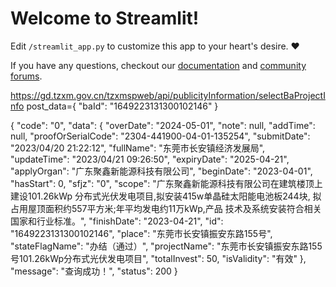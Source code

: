 # Welcome to Streamlit!

Edit `/streamlit_app.py` to customize this app to your heart's desire. :heart:

If you have any questions, checkout our [documentation](https://docs.streamlit.io) and [community
forums](https://discuss.streamlit.io).


https://gd.tzxm.gov.cn/tzxmspweb/api/publicityInformation/selectBaProjectInfo
post_data={
  "baId": "1649223131300102146"
}

{
    "code": "0",
    "data": {
        "overDate": "2024-05-01",
        "note": null,
        "addTime": null,
        "proofOrSerialCode": "2304-441900-04-01-135254",
        "submitDate": "2023/04/20 21:22:12",
        "fullName": "东莞市长安镇经济发展局",
        "updateTime": "2023/04/21 09:26:50",
        "expiryDate": "2025-04-21",
        "applyOrgan": "广东聚鑫新能源科技有限公司",
        "beginDate": "2023-04-01",
        "hasStart": 0,
        "sfjz": "0",
        "scope": "广东聚鑫新能源科技有限公司在建筑楼顶上建设101.26kWp 分布式光伏发电项目,拟安装415w单晶硅太阳能电池板244块, 拟占用屋顶面积约557平方米;年平均发电约11万kWp,产品 技术及系统安装符合相关国家和行业标准。",
        "finishDate": "2023-04-21",
        "id": "1649223131300102146",
        "place": "东莞市长安镇振安东路155号",
        "stateFlagName": "办结（通过）",
        "projectName": "东莞市长安镇振安东路155号101.26kWp分布式光伏发电项目",
        "totalInvest": 50,
        "isValidity": "有效"
    },
    "message": "查询成功！",
    "status": 200
}